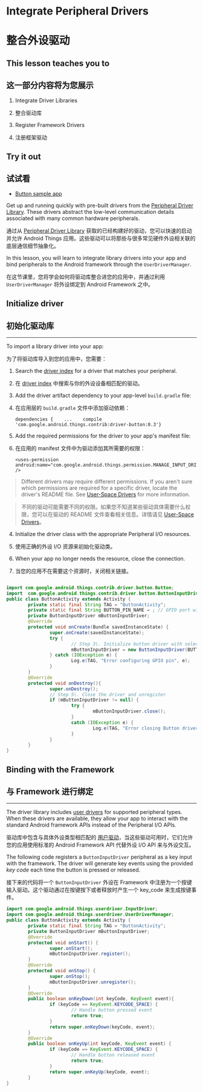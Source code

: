 # Integrate Peripheral Drivers

# 整合外设驱动

## This lesson teaches you to

## 这一部分内容将为您展示

1.  Integrate Driver Libraries

1.  整合驱动库

2.  Register Framework Drivers

2.  注册框架驱动

## Try it out

## 试试看

*   [Button sample app](https://github.com/androidthings/sample-button)


Get up and running quickly with pre-built drivers from the [Peripheral Driver Library](https://developer.android.google.cn/things/sdk/driver-library.html). These drivers abstract the low-level communication details associated with many common hardware peripherals.

通过从 [Peripheral Driver Library](https://developer.android.google.cn/things/sdk/driver-library.html) 获取的已经构建好的驱动，您可以快速的启动并允许 Android Things 应用。这些驱动可以将那些与很多常见硬件外设相关联的底层通信细节抽象化。

In this lesson, you will learn to integrate library drivers into your app and bind peripherals to the Android framework through the `UserDriverManager`.

在这节课里，您将学会如何将驱动库整合进您的应用中，并通过利用 `UserDriverManager` 将外设绑定到 Android Framework 之中。


## Initialize driver

## 初始化驱动库

* * *

To import a library driver into your app:

为了将驱动库导入到您的应用中，您需要：

1.  Search the [driver index](https://developer.android.google.cn/things/sdk/driver-library.html) for a driver that matches your peripheral.

1.  在 [driver index](https://developer.android.google.cn/things/sdk/driver-library.html) 中搜索与你的外设设备相匹配的驱动。

2.  Add the driver artifact dependency to your app-level `build.gradle` file:

2.  在应用层的 `build.gradle` 文件中添加驱动依赖：

        dependencies {    ...    compile 'com.google.android.things.contrib:driver-button:0.3'}

3.  Add the required permissions for the driver to your app's manifest file:

3.  在应用的 manifest 文件中为驱动添加其所需要的权限：

        <uses-permission android:name="com.google.android.things.permission.MANAGE_INPUT_DRIVERS" />

>   Different drivers may require different permissions. If you aren't sure which permissions are required for a specific driver, locate the driver's README file. See [User-Space Drivers](https://developer.android.google.cn/things/sdk/drivers/index.html) for more information.

>  不同的驱动可能需要不同的权限。如果您不知道某些驱动具体需要什么权限，您可以在驱动的 README 文件查看相关信息。详情请见 [User-Space Drivers](https://developer.android.google.cn/things/sdk/drivers/index.html)。

4.  Initialize the driver class with the appropriate Peripheral I/O resources.

4.  使用正确的外设 I/O 资源来初始化驱动类。

5.  When your app no longer needs the resource, close the connection.

5.  当您的应用不在需要这个资源时，关闭相关链接。

~~~java

import com.google.android.things.contrib.driver.button.Button;
import  com.google.android.things.contrib.driver.button.ButtonInputDriver;
public class ButtonActivity extends Activity {
        private static final String TAG = "ButtonActivity";
        private static final String BUTTON_PIN_NAME = ; // GPIO port wired to the button    
        private ButtonInputDriver mButtonInputDriver;    
        @Override    
        protected void onCreate(Bundle savedInstanceState) {
                super.onCreate(savedInstanceState);        
                try {            
                        // Step 3\. Initialize button driver with selected GPIO pin       
                        mButtonInputDriver = new ButtonInputDriver(BUTTON_PIN_NAME,Button.LogicState.PRESSED_WHEN_LOW, KeyEvent.KEYCODE_SPACE);        
                } catch (IOException e) {            
                        Log.e(TAG, "Error configuring GPIO pin", e);        
                }    
        }
        @Override    
        protected void onDestroy(){
                super.onDestroy();        
                // Step 5\. Close the driver and unregister        
                if (mButtonInputDriver != null) {
                        try {
                                mButtonInputDriver.close();            
                        } 
                        catch (IOException e) {                
                                Log.e(TAG, "Error closing Button driver", e);            
                        }        
                }    
        }
}
~~~

## Binding with the Framework

## 与 Framework 进行绑定

* * *

The driver library includes [user drivers](https://developer.android.google.cn/things/sdk/drivers/index.html) for supported peripheral types. When these drivers are available, they allow your app to interact with the standard Android framework APIs instead of the Peripheral I/O APIs.

驱动库中包含与具体外设类型相匹配的 [用户驱动](https://developer.android.google.cn/things/sdk/drivers/index.html)，当这些驱动可用时，它们允许您的应用使用标准的 Android Framework API 代替外设 I/O API 来与外设交互。

The following code registers a `ButtonInputDriver` peripheral as a key input with the framework. The driver will generate key events using the provided _key code_ each time the button is pressed or released.

接下来的代码将一个 `ButtonInputDriver` 外设在 Framework 中注册为一个按键输入驱动。这个驱动通过在按键按下或者释放时产生一个 key_code 来生成按键事件。

~~~java
import com.google.android.things.userdriver.InputDriver;
import com.google.android.things.userdriver.UserDriverManager;
public class ButtonActivity extends Activity {    
        private static final String TAG = "ButtonActivity";
        private ButtonInputDriver mButtonInputDriver;
        @Override
        protected void onStart() {
                super.onStart();
                mButtonInputDriver.register();
        }
        @Override
        protected void onStop() {
                super.onStop();
                mButtonInputDriver.unregister();
        }
        @Override
        public boolean onKeyDown(int keyCode, KeyEvent event){
                if (keyCode == KeyEvent.KEYCODE_SPACE) {
                        // Handle button pressed event        
                        return true;       
                }        
                return super.onKeyDown(keyCode, event);   
        }    
        @Override    
        public boolean onKeyUp(int keyCode, KeyEvent event) {        
                if (keyCode == KeyEvent.KEYCODE_SPACE) {            
                        // Handle button released event            
                        return true;        
                }        
                return super.onKeyUp(keyCode, event);    
        }
}
~~~



